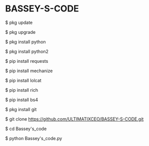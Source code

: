 # BASSEY-S-CODE

$ pkg update

$ pkg upgrade

$ pkg install python

$ pkg install python2

$ pip install requests

$ pip install mechanize

$ pip install lolcat

$ pip install rich

$ pip install bs4

$ pkg install git

$ git clone https://github.com/ULTIMATIXCEO/BASSEY-S-CODE.git

$ cd Bassey's_code

$ python Bassey's_code.py
